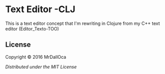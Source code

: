 # Text Editor -CLJ

This is a text editor concept that I'm rewriting in Clojure from my C++ text editor (Editor_Texto-TOO)

## License

Copyright © 2016 MrDallOca


_Distributed under the MIT License_
